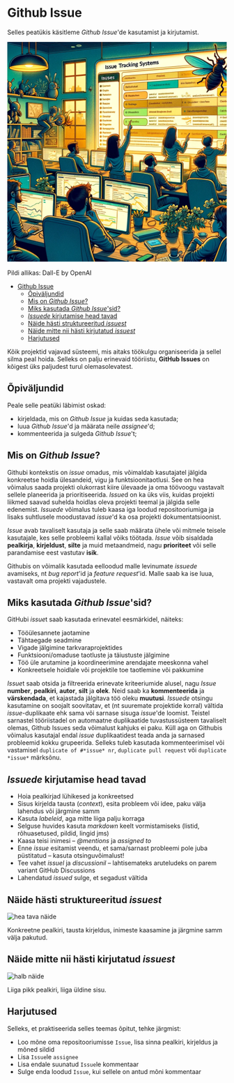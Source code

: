 
# Github Issue

Selles peatükis käsitleme *Github Issue*'de kasutamist ja kirjutamist.

![Issue](Issue.webp)

Pildi allikas: Dall-E by OpenAI

- [Github Issue](#github-issue)
  - [Õpiväljundid](#õpiväljundid)
  - [Mis on *Github Issue*?](#mis-on-github-issue)
  - [Miks kasutada *Github Issue*'sid?](#miks-kasutada-github-issuesid)
  - [*Issuede* kirjutamise head tavad](#issuede-kirjutamise-head-tavad)
  - [Näide hästi struktureeritud *issuest*](#näide-hästi-struktureeritud-issuest)
  - [Näide mitte nii hästi kirjutatud *issuest*](#näide-mitte-nii-hästi-kirjutatud-issuest)
  - [Harjutused](#harjutused)

Kõik projektid vajavad süsteemi, mis aitaks töökulgu organiseerida ja sellel silma peal hoida. Selleks on palju erinevaid tööriistu, **GitHub Issues** on kõigest üks paljudest turul olemasolevatest.

## Õpiväljundid

Peale selle peatüki läbimist oskad:

- kirjeldada, mis on *Github Issue* ja kuidas seda kasutada;
- luua *Github Issue*'d ja määrata neile *assignee*'d;
- kommenteerida ja sulgeda *Github Issue*'t;

## Mis on *Github Issue*?

Githubi kontekstis on *issue* omadus, mis võimaldab kasutajatel jälgida konkreetse hoidla ülesandeid, vigu ja funktsioonitaotlusi. See on hea võimalus saada projekti olukorrast kiire ülevaade ja oma töövoogu vastavalt sellele planeerida ja prioritiseerida. *Issue*d on ka üks viis, kuidas projekti liikmed saavad suhelda hoidlas oleva projekti teemal ja jälgida selle edenemist. *Issuede* võimalus tuleb kaasa iga loodud repositooriumiga ja lisaks suhtlusele moodustavad *issue*'d ka osa projekti dokumentatsioonist.

*Issue* avab tavaliselt kasutaja ja selle saab määrata ühele või mitmele teisele kasutajale, kes selle probleemi kallal võiks töötada. *Issue* võib sisaldada **pealkirja**, **kirjeldust**, **silte** ja muid metaandmeid, nagu **prioriteet** või selle parandamise eest vastutav **isik**.

Githubis on võimalik kasutada eelloodud malle levinumate *issuede* avamiseks, nt *bug report*'id ja *feature request*'id. Malle saab ka ise luua, vastavalt oma projekti vajadustele.

## Miks kasutada *Github Issue*'sid?

GitHubi *issue*t saab kasutada erinevatel eesmärkidel, näiteks:

- Tööülesannete jaotamine
- Tähtaegade seadmine
- Vigade jälgimine tarkvaraprojektides
- Funktsiooni/omaduse taotluste ja täiustuste jälgimine
- Töö üle arutamine ja koordineerimine arendajate meeskonna vahel
- Konkreetsele hoidlale või projektile toe taotlemine või pakkumine

*Issue*t saab otsida ja filtreerida erinevate kriteeriumide alusel, nagu *Issue* **number**, **pealkiri**, **autor**, **silt** ja **olek**. Neid saab ka **kommenteerida** ja **värskendada**, et kajastada jälgitava töö oleku **muutusi**. *Issuede* otsingu kasutamine on soojalt soovitatav, et (nt suuremate projektide korral) vältida *issue*-duplikaate ehk sama või sarnase sisuga *issue*'de loomist. Teistel sarnastel tööriistadel on automaatne duplikaatide tuvastussüsteem tavaliselt olemas, Github Issues seda võimalust kahjuks ei paku. Küll aga on Githubis võimalus kasutajal endal *issue* duplikaatidest teada anda ja sarnased probleemid kokku grupeerida. Selleks tuleb kasutada kommenteerimisel või vastamisel `duplicate of #*issue* nr`, `duplicate pull request` või `duplicate *issue*` märksõnu.

## *Issuede* kirjutamise head tavad

- Hoia pealkirjad lühikesed ja konkreetsed
- Sisus kirjelda tausta (*context*), esita probleem või idee, paku välja lahendus või järgmine samm
- Kasuta *labeleid*, aga mitte liiga palju korraga
- Selguse huvides kasuta *markdown* keelt vormistamiseks (listid, rõhuasetused, pildid, lingid jms)
- Kaasa teisi inimesi – *@mentions* ja *assigned to*
- Enne *issue* esitamist veendu, et sama/sarnast probleemi pole juba püstitatud – kasuta otsinguvõimalust!
- Tee vahet *issuel* ja *discussionil* – lahtisemateks aruteludeks on parem variant GitHub Discussions
- Lahendatud *issued* sulge, et segadust vältida

## Näide hästi struktureeritud *issuest*

![hea tava näide](https://wiredcraft.com/images/posts/how_we_write_our_github_issues_2.png)

Konkreetne pealkiri, tausta kirjeldus, inimeste kaasamine ja järgmine samm välja pakutud.

## Näide mitte nii hästi kirjutatud *issuest*

![halb näide](https://wiredcraft.com/images/posts/how_we_write_our_github_issues_1.png)

Liiga pikk pealkiri, liiga üldine sisu.

## Harjutused

Selleks, et praktiseerida selles teemas õpitut, tehke järgmist:

- Loo mõne oma repositooriumisse `Issue`, lisa sinna pealkiri, kirjeldus ja mõned sildid
- Lisa `Issue`le `assignee`
- Lisa endale suunatud `Issue`le kommentaar
- Sulge enda loodud `Issue`, kui sellele on antud mõni kommentaar
